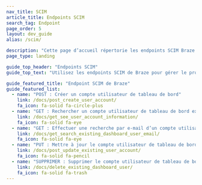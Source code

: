 ```yaml
---
nav_title: SCIM
article_title: Endpoints SCIM
search_tag: Endpoint
page_order: 5
layout: dev_guide
alias: /scim/

description: "Cette page d’accueil répertorie les endpoints SCIM Braze."
page_type: landing

guide_top_header: "Endpoints SCIM"
guide_top_text: "Utilisez les endpoints SCIM de Braze pour gérer le provisionnement automatisé des utilisateurs."

guide_featured_title: "Endpoint SCIM de Braze"
guide_featured_list:
  - name: "POST : Créer un compte utilisateur de tableau de bord"
    link: /docs/post_create_user_account/
    fa_icon: fa-solid fa-circle-plus
  - name: "GET : Rechercher un compte utilisateur de tableau de bord existant"
    link: /docs/get_see_user_account_information/
    fa_icon: fa-solid fa-eye
  - name: "GET : Effectuer une recherche par e-mail d’un compte utilisateur de tableau de bord existant"
    link: /docs/get_search_existing_dashboard_user_email/
    fa_icon: fa-solid fa-eye
  - name: "PUT : Mettre à jour le compte utilisateur de tableau de bord"
    link: /docs/post_update_existing_user_account/
    fa_icon: fa-solid fa-pencil
  - name: "SUPPRIMER : Supprimer le compte utilisateur de tableau de bord"
    link: /docs/delete_existing_dashboard_user/
    fa_icon: fa-solid fa-trash
---
```




